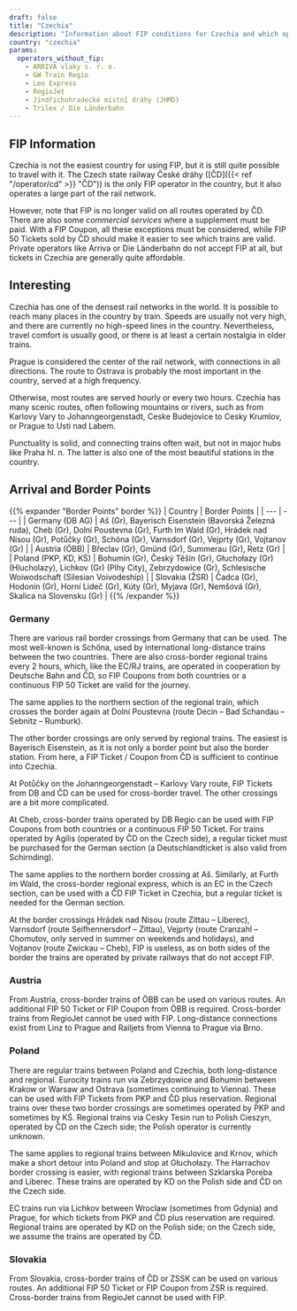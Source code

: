 ```yaml
---
draft: false
title: "Czechia"
description: "Information about FIP conditions for Czechia and which operators offer discounts."
country: "czechia"
params:
  operators_without_fip:
    - ARRIVA vlaky s. r. o.
    - GW Train Regio
    - Leo Express
    - RegioJet
    - Jindřichohradecké místní dráhy (JHMD)
    - Trilex / Die Länderbahn
---
```


## FIP Information

Czechia is not the easiest country for using FIP, but it is still quite possible to travel with it. The Czech state railway České dráhy ([ČD]({{< ref "/operator/cd" >}} "ČD")) is the only FIP operator in the country, but it also operates a large part of the rail network.

However, note that FIP is no longer valid on all routes operated by ČD. There are also some _commercial services_ where a supplement must be paid. With a FIP Coupon, all these exceptions must be considered, while FIP 50 Tickets sold by ČD should make it easier to see which trains are valid. Private operators like Arriva or Die Länderbahn do not accept FIP at all, but tickets in Czechia are generally quite affordable.

## Interesting

Czechia has one of the densest rail networks in the world. It is possible to reach many places in the country by train. Speeds are usually not very high, and there are currently no high-speed lines in the country. Nevertheless, travel comfort is usually good, or there is at least a certain nostalgia in older trains.

Prague is considered the center of the rail network, with connections in all directions. The route to Ostrava is probably the most important in the country, served at a high frequency.

Otherwise, most routes are served hourly or every two hours. Czechia has many scenic routes, often following mountains or rivers, such as from Karlovy Vary to Johanngeorgenstadt, Ceske Budejovice to Cesky Krumlov, or Prague to Usti nad Labem.

Punctuality is solid, and connecting trains often wait, but not in major hubs like Praha hl. n. The latter is also one of the most beautiful stations in the country.

## Arrival and Border Points

{{% expander "Border Points" border %}}
| Country | Border Points |
| --- | --- |
| Germany (DB AG) | Aš (Gr), Bayerisch Eisenstein (Bavorská Železná ruda), Cheb (Gr), Dolní Poustevna (Gr), Furth Im Wald (Gr), Hrádek nad Nisou (Gr), Potůčky (Gr), Schöna (Gr), Varnsdorf (Gr), Vejprty (Gr), Vojtanov (Gr) |
| Austria (ÖBB) | Břeclav (Gr), Gmünd (Gr), Summerau (Gr), Retz (Gr) |
| Poland (PKP, KD, KŚ) | Bohumín (Gr), Český Těšín (Gr), Głuchołazy (Gr) (Hlucholazy), Lichkov (Gr) (Plhy City), Zebrzydowice (Gr), Schlesische Woiwodschaft (Silesian Voivodeship) |
| Slovakia (ŽSR) | Čadca (Gr), Hodonín (Gr), Horní Lideč (Gr), Kúty (Gr), Myjava (Gr), Nemšová (Gr), Skalica na Slovensku (Gr) |
{{% /expander %}}

### Germany

There are various rail border crossings from Germany that can be used. The most well-known is Schöna, used by international long-distance trains between the two countries. There are also cross-border regional trains every 2 hours, which, like the EC/RJ trains, are operated in cooperation by Deutsche Bahn and ČD, so FIP Coupons from both countries or a continuous FIP 50 Ticket are valid for the journey.

The same applies to the northern section of the regional train, which crosses the border again at Dolní Poustevna (route Decin – Bad Schandau – Sebnitz – Rumburk).

The other border crossings are only served by regional trains. The easiest is Bayerisch Eisenstein, as it is not only a border point but also the border station. From here, a FIP Ticket / Coupon from ČD is sufficient to continue into Czechia.

At Potůčky on the Johanngeorgenstadt – Karlovy Vary route, FIP Tickets from DB and ČD can be used for cross-border travel. The other crossings are a bit more complicated.

At Cheb, cross-border trains operated by DB Regio can be used with FIP Coupons from both countries or a continuous FIP 50 Ticket. For trains operated by Agilis (operated by ČD on the Czech side), a regular ticket must be purchased for the German section (a Deutschlandticket is also valid from Schirnding).

The same applies to the northern border crossing at Aš. Similarly, at Furth im Wald, the cross-border regional express, which is an EC in the Czech section, can be used with a ČD FIP Ticket in Czechia, but a regular ticket is needed for the German section.

At the border crossings Hrádek nad Nisou (route Zittau – Liberec), Varnsdorf (route Seifhennersdorf – Zittau), Vejprty (route Cranzahl – Chomutov, only served in summer on weekends and holidays), and Vojtanov (route Zwickau – Cheb), FIP is useless, as on both sides of the border the trains are operated by private railways that do not accept FIP.

### Austria

From Austria, cross-border trains of ÖBB can be used on various routes. An additional FIP 50 Ticket or FIP Coupon from ÖBB is required. Cross-border trains from RegioJet cannot be used with FIP. Long-distance connections exist from Linz to Prague and Railjets from Vienna to Prague via Brno.

### Poland

There are regular trains between Poland and Czechia, both long-distance and regional. Eurocity trains run via Zebrzydowice and Bohumin between Krakow or Warsaw and Ostrava (sometimes continuing to Vienna). These can be used with FIP Tickets from PKP and ČD plus reservation. Regional trains over these two border crossings are sometimes operated by PKP and sometimes by KŚ. Regional trains via Cesky Tesin run to Polish Cieszyn, operated by ČD on the Czech side; the Polish operator is currently unknown.

The same applies to regional trains between Mikulovice and Krnov, which make a short detour into Poland and stop at Głuchołazy. The Harrachov border crossing is easier, with regional trains between Szklarska Poreba and Liberec. These trains are operated by KD on the Polish side and ČD on the Czech side.

EC trains run via Lichkov between Wroclaw (sometimes from Gdynia) and Prague, for which tickets from PKP and ČD plus reservation are required. Regional trains are operated by KD on the Polish side; on the Czech side, we assume the trains are operated by ČD.

### Slovakia

From Slovakia, cross-border trains of ČD or ZSSK can be used on various routes. An additional FIP 50 Ticket or FIP Coupon from ZSR is required. Cross-border trains from RegioJet cannot be used with FIP.

